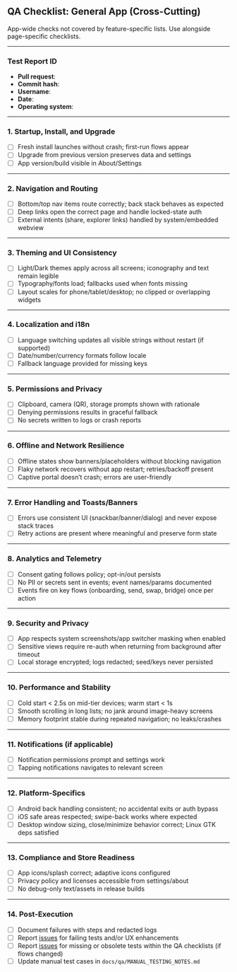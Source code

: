 ## QA Checklist: General App (Cross-Cutting)

App-wide checks not covered by feature-specific lists. Use alongside page-specific checklists.

---
### Test Report ID
- **Pull request**: 
- **Commit hash**: 
- **Username**: 
- **Date**: 
- **Operating system**: 

---

### 1. Startup, Install, and Upgrade
- [ ] Fresh install launches without crash; first-run flows appear
- [ ] Upgrade from previous version preserves data and settings
- [ ] App version/build visible in About/Settings

---

### 2. Navigation and Routing
- [ ] Bottom/top nav items route correctly; back stack behaves as expected
- [ ] Deep links open the correct page and handle locked-state auth
- [ ] External intents (share, explorer links) handled by system/embedded webview

---

### 3. Theming and UI Consistency
- [ ] Light/Dark themes apply across all screens; iconography and text remain legible
- [ ] Typography/fonts load; fallbacks used when fonts missing
- [ ] Layout scales for phone/tablet/desktop; no clipped or overlapping widgets

---

### 4. Localization and i18n
- [ ] Language switching updates all visible strings without restart (if supported)
- [ ] Date/number/currency formats follow locale
- [ ] Fallback language provided for missing keys

---

### 5. Permissions and Privacy
- [ ] Clipboard, camera (QR), storage prompts shown with rationale
- [ ] Denying permissions results in graceful fallback
- [ ] No secrets written to logs or crash reports

---

### 6. Offline and Network Resilience
- [ ] Offline states show banners/placeholders without blocking navigation
- [ ] Flaky network recovers without app restart; retries/backoff present
- [ ] Captive portal doesn’t crash; errors are user-friendly

---

### 7. Error Handling and Toasts/Banners
- [ ] Errors use consistent UI (snackbar/banner/dialog) and never expose stack traces
- [ ] Retry actions are present where meaningful and preserve form state

---

### 8. Analytics and Telemetry
- [ ] Consent gating follows policy; opt-in/out persists
- [ ] No PII or secrets sent in events; event names/params documented
- [ ] Events fire on key flows (onboarding, send, swap, bridge) once per action

---

### 9. Security and Privacy
- [ ] App respects system screenshots/app switcher masking when enabled
- [ ] Sensitive views require re-auth when returning from background after timeout
- [ ] Local storage encrypted; logs redacted; seed/keys never persisted

---

### 10. Performance and Stability
- [ ] Cold start < 2.5s on mid-tier devices; warm start < 1s
- [ ] Smooth scrolling in long lists; no jank around image-heavy screens
- [ ] Memory footprint stable during repeated navigation; no leaks/crashes

---

### 11. Notifications (if applicable)
- [ ] Notification permissions prompt and settings work
- [ ] Tapping notifications navigates to relevant screen

---

### 12. Platform-Specifics
- [ ] Android back handling consistent; no accidental exits or auth bypass
- [ ] iOS safe areas respected; swipe-back works where expected
- [ ] Desktop window sizing, close/minimize behavior correct; Linux GTK deps satisfied

---

### 13. Compliance and Store Readiness
- [ ] App icons/splash correct; adaptive icons configured
- [ ] Privacy policy and licenses accessible from settings/about
- [ ] No debug-only text/assets in release builds

---

### 14. Post-Execution
- [ ] Document failures with steps and redacted logs
- [ ] Report [issues](https://github.com/KomodoPlatform/komodo-wallet/issues) for failing tests and/or UX enhancements
- [ ] Report [issues](https://github.com/KomodoPlatform/komodo-wallet/issues) for missing or obsolete tests within the QA checklists (if flows changed)
- [ ] Update manual test cases in `docs/qa/MANUAL_TESTING_NOTES.md` 
